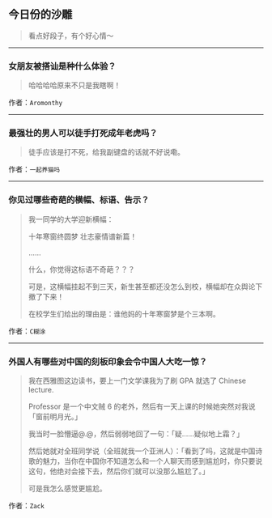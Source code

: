 ## 今日份的沙雕

> 看点好段子，有个好心情～


 
---

### 女朋友被搭讪是种什么体验？

> 哈哈哈哈原来不只是我瞎啊！


作者：`Aromonthy`

---

### 最强壮的男人可以徒手打死成年老虎吗？

> 徒手应该是打不死，给我副键盘的话就不好说嘞。


作者：`一起养猫吗`

---

### 你见过哪些奇葩的横幅、标语、告示？

> 我一同学的大学迎新横幅：
> 
> 十年寒窗终圆梦 壮志豪情谱新篇！
> 
> ……
> 
> 什么，你觉得这标语不奇葩？？？
> 
> 可是，这横幅挂起不到三天，新生甚至都还没怎么到校，横幅却在众舆论下撤了下来！
> 
> 在校学生们给出的理由是：谁他妈的十年寒窗梦是个三本啊。


作者：`C糊涂`

---

### 外国人有哪些对中国的刻板印象会令中国人大吃一惊？

> 我在西雅图这边读书，要上一门文学课我为了刷 GPA 就选了 Chinese lecture.
> 
> Professor 是一个中文贼 6 的老外，然后有一天上课的时候她突然对我说「窗前明月光。」
> 
> 我当时一脸懵逼@.@，然后弱弱地回了一句：「疑……疑似地上霜？」
> 
> 然后她就对全班同学说（全班就我一个亚洲人）：「看到了吗，这就是中国诗歌的魅力，当你在中国你不知道怎么和一个人聊天而感到尴尬时，你只要说这句，他绝对会接下去，然后你们就可以没那么尴尬了。」
> 
> 可是我怎么感觉更尴尬。


作者：`Zack`